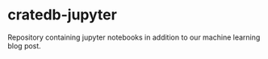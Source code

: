 # cratedb-jupyter
Repository containing jupyter notebooks in addition to our machine learning blog post.  
